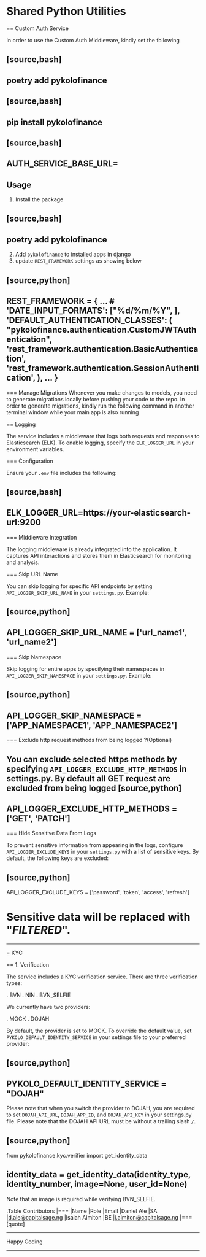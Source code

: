 # Shared Python Utilities

== Custom Auth Service

In order to use the Custom Auth Middleware, kindly set the following

[source,bash]
---
poetry add pykolofinance
---

[source,bash]
---
pip install pykolofinance
---
[source,bash]
---
AUTH_SERVICE_BASE_URL=
---


## Usage
1. Install the package 

[source,bash]
---
poetry add pykolofinance
---

2. Add `pykolofinance` to installed apps in django
3. update `REST_FRAMEWORK` settings as showing below

[source,python]
---
REST_FRAMEWORK = {
    ...
    # 'DATE_INPUT_FORMATS': ["%d/%m/%Y", ],
    'DEFAULT_AUTHENTICATION_CLASSES': (
        "pykolofinance.authentication.CustomJWTAuthentication",
        'rest_framework.authentication.BasicAuthentication',
        'rest_framework.authentication.SessionAuthentication',
    ),
    ...
}
---

=== Manage Migrations
Whenever you make changes to models, you need to generate migrations locally before pushing your code to the repo. In order to generate migrations, kindly run the following command in another terminal window while your main app is also running


== Logging

The service includes a middleware that logs both requests and responses to Elasticsearch (ELK). To enable logging, specify the `ELK_LOGGER_URL` in your environment variables.

=== Configuration

Ensure your `.env` file includes the following:

[source,bash]
----
ELK_LOGGER_URL=https://your-elasticsearch-url:9200
----

=== Middleware Integration

The logging middleware is already integrated into the application. It captures API interactions and stores them in Elasticsearch for monitoring and analysis.

=== Skip URL Name

You can skip logging for specific API endpoints by setting `API_LOGGER_SKIP_URL_NAME` in your `settings.py`. Example:

[source,python]
----
API_LOGGER_SKIP_URL_NAME = ['url_name1', 'url_name2']
----

=== Skip Namespace

Skip logging for entire apps by specifying their namespaces in `API_LOGGER_SKIP_NAMESPACE` in your `settings.py`. Example:

[source,python]
----
API_LOGGER_SKIP_NAMESPACE = ['APP_NAMESPACE1', 'APP_NAMESPACE2']
----

=== Exclude  http request methods from being logged ?(Optional)

You can exclude selected https methods by specifying `API_LOGGER_EXCLUDE_HTTP_METHODS` in settings.py. By default all GET request are excluded from being logged
[source,python]
----
API_LOGGER_EXCLUDE_HTTP_METHODS = ['GET', 'PATCH']
----

=== Hide Sensitive Data From Logs

To prevent sensitive information from appearing in the logs, configure `API_LOGGER_EXCLUDE_KEYS` in your `settings.py` with a list of sensitive keys. By default, the following keys are excluded:

[source,python]
----
API_LOGGER_EXCLUDE_KEYS = ['password', 'token', 'access', 'refresh']
# Sensitive data will be replaced with "***FILTERED***".
----

= KYC

== 1. Verification

The service includes a KYC verification service. There are three verification types:

. BVN
. NIN
. BVN_SELFIE

We currently have two providers:

. MOCK
. DOJAH

By default, the provider is set to MOCK. To override the default value, set `PYKOLO_DEFAULT_IDENTITY_SERVICE` in your settings file to your preferred provider:

[source,python]
----
PYKOLO_DEFAULT_IDENTITY_SERVICE = "DOJAH"
----

Please note that when you switch the provider to DOJAH, you are required to set `DOJAH_API_URL`, `DOJAH_APP_ID`, and `DOJAH_API_KEY` in your settings.py file. Please note that the DOJAH API URL must be without a trailing slash `/`.

[source,python]
----
from pykolofinance.kyc.verifier import get_identity_data

identity_data = get_identity_data(identity_type, identity_number, image=None, user_id=None)
----

Note that an image is required while verifying BVN_SELFIE.





.Table Contributors
|===
|Name |Role |Email
|Daniel Ale |SA |d.ale@capitalsage.ng
|Isaiah Aimiton |BE |i.aimiton@capitalsage.ng
|===
[quote]
____
Happy Coding
____
